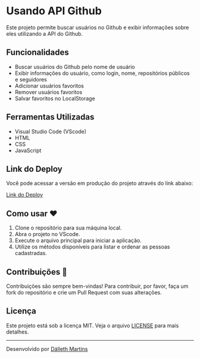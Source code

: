 # Usando API Github

Este projeto permite buscar usuários no Github e exibir informações sobre eles utilizando a API do Github. 

## Funcionalidades

- Buscar usuários do Github pelo nome de usuário
- Exibir informações do usuário, como login, nome, repositórios públicos e seguidores
- Adicionar usuários favoritos
- Remover usuários favoritos
- Salvar favoritos no LocalStorage

## Ferramentas Utilizadas

- Visual Studio Code (VScode)
- HTML
- CSS
- JavaScript

## Link do Deploy
Você pode acessar a versão em produção do projeto através do link abaixo:

[Link do Deploy](https://dalleth-martinss.github.io/UsingApi-Github-ForSearchUsers/)  

## Como usar  ❤️

1. Clone o repositório para sua máquina local.
2. Abra o projeto no VScode.
3. Execute o arquivo principal para iniciar a aplicação.
4. Utilize os métodos disponíveis para listar e ordenar as pessoas cadastradas.

## Contribuições 📌

Contribuições são sempre bem-vindas! Para contribuir, por favor, faça um fork do repositório e crie um Pull Request com suas alterações.

## Licença

Este projeto está sob a licença MIT. Veja o arquivo [LICENSE](https://opensource.org/license/MIT) para mais detalhes.

---

Desenvolvido por [Dálleth Martins](https://github.com/dalleth-martinss)
